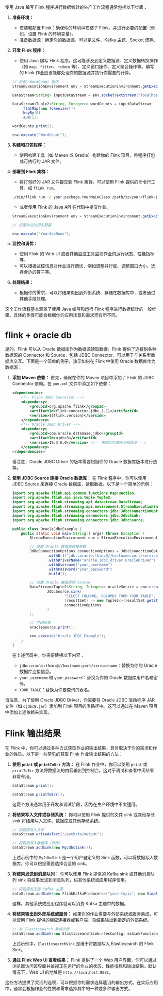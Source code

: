 使用 Java 编写 Flink 程序进行数据统计的生产工作流程通常包括以下步骤：

1. **准备环境：**
    - 安装和配置 Flink：确保你的环境中安装了 Flink，并进行必要的配置（例如，设置 Flink 的环境变量）。
    - 准备数据源：确定你的数据源，可以是文件、Kafka 主题、Socket 流等。

2. **开发 Flink 程序：**
    - 使用 Java 编写 Flink 程序。这可能涉及到定义数据源、定义数据转换操作（如 `map`、`filter`、`reduce` 等）、定义窗口操作、定义聚合操作等。编写的 Flink 作业应该能够处理你的数据源并执行你需要的计算。

   ```java
   // 示例：WordCount 程序
   StreamExecutionEnvironment env = StreamExecutionEnvironment.getExecutionEnvironment();
   
   DataStream<String> inputDataStream = env.socketTextStream("localhost", 9999);
   
   DataStream<Tuple2<String, Integer>> wordCounts = inputDataStream
       .flatMap(new Tokenizer())
       .keyBy(0)
       .sum(1);
   
   wordCounts.print();
   
   env.execute("WordCount");
   ```

3. **构建和打包程序：**
    - 使用构建工具（如 Maven 或 Gradle）构建你的 Flink 项目，将程序打包成可执行的 JAR 文件。

4. **部署到 Flink 集群：**
    - 将打包好的 JAR 文件提交到 Flink 集群。可以使用 Flink 提供的命令行工具，如 `flink run`。

   ```bash
   ./bin/flink run -c your.package.YourMainClass /path/to/your/flink-job.jar
   ```

    - 或者使用 Flink 的 Java API 在代码中提交作业。

   ```java
   StreamExecutionEnvironment env = StreamExecutionEnvironment.getExecutionEnvironment();
   
   // 设置作业的相关配置
   
   env.execute("YourJobName");
   ```

5. **监控和调优：**
    - 使用 Flink 的 Web UI 或者其他监控工具监视作业的运行状态、性能指标等。
    - 可以根据监控信息对作业进行调优，例如调整并行度、调整窗口大小、选择合适的算子等。

6. **处理结果：**
    - 根据你的需求，可以将结果输出到外部系统、存储在数据库中，或者通过其他手段处理。

这个工作流程基本涵盖了使用 Java 编写和运行 Flink 程序进行数据统计的一般步骤。具体的步骤可能会根据你的应用场景和需求而有所不同。

# flink + oracle db
是的，Flink 可以从 Oracle 数据库作为数据源读取数据。Flink 提供了连接到各种数据源的 Connector 和 Source，包括 JDBC Connector，可以用于与关系型数据库交互。下面是一个简单的例子，演示如何在 Flink 中使用 Oracle 数据库作为数据源：

1. **添加 Maven 依赖：**
   首先，确保在你的 Maven 项目中添加了 Flink 的 JDBC Connector 依赖。在 `pom.xml` 文件中添加如下依赖：

   ```xml
   <dependencies>
       <!-- Flink JDBC Connector -->
       <dependency>
           <groupId>org.apache.flink</groupId>
           <artifactId>flink-connector-jdbc_2.11</artifactId>
           <version>${flink.version}</version>
       </dependency>
       <!-- Oracle JDBC Driver -->
       <dependency>
           <groupId>com.oracle.database.jdbc</groupId>
           <artifactId>ojdbc8</artifactId>
           <version>19.3.0.0</version> <!-- 根据实际情况选择版本 -->
       </dependency>
   </dependencies>
   ```

   请注意，Oracle JDBC Driver 的版本需要根据你的 Oracle 数据库版本进行选择。

2. **使用 JDBC Source 连接 Oracle 数据库：**
   在 Flink 程序中，你可以使用 JDBC Source 来连接 Oracle 数据库，读取数据。以下是一个简单的示例：

   ```java
   import org.apache.flink.api.common.functions.MapFunction;
   import org.apache.flink.api.java.tuple.Tuple2;
   import org.apache.flink.streaming.api.datastream.DataStream;
   import org.apache.flink.streaming.api.environment.StreamExecutionEnvironment;
   import org.apache.flink.streaming.connectors.jdbc.JdbcConnectionOptions;
   import org.apache.flink.streaming.connectors.jdbc.JdbcSink;
   import org.apache.flink.streaming.connectors.jdbc.JdbcSource;

   public class OracleJdbcExample {
       public static void main(String[] args) throws Exception {
           StreamExecutionEnvironment env = StreamExecutionEnvironment.getExecutionEnvironment();

           // 设置 Oracle 数据库连接参数
           JdbcConnectionOptions connectionOptions = JdbcConnectionOptions.builder()
                   .withUrl("jdbc:oracle:thin:@//hostname:port/servicename")
                   .withDriverName("oracle.jdbc.driver.OracleDriver")
                   .withUsername("your_username")
                   .withPassword("your_password")
                   .build();

           // 创建 Oracle 数据库的 Source
           DataStream<Tuple2<String, Integer>> oracleSource = env.createInput(
                   JdbcSource.sink(
                           "SELECT COLUMN1, COLUMN2 FROM YOUR_TABLE",
                           (resultSet) -> new Tuple2<>(resultSet.getString("COLUMN1"), resultSet.getInt("COLUMN2")),
                           connectionOptions
                   )
           );

           // 打印结果
           oracleSource.print();

           env.execute("Oracle JDBC Example");
       }
   }
   ```

   在上述代码中，你需要替换以下内容：
    - `jdbc:oracle:thin:@//hostname:port/servicename`：替换为你的 Oracle 数据库连接信息。
    - `your_username` 和 `your_password`：替换为你的 Oracle 数据库用户名和密码。
    - `YOUR_TABLE`：替换为你要查询的表名。

请注意，为了使用 Oracle JDBC Driver，你需要将 Oracle JDBC 驱动程序 JAR 文件（如 `ojdbc8.jar`）添加到 Flink 项目的类路径中。这可以通过在 Maven 项目中添加上述依赖来实现。

# Flink 输出结果
在 Flink 中，你可以通过多种方式获取作业的输出结果，具体取决于你的需求和作业的性质。以下是一些常见的获取 Flink 作业输出结果的方法：

1. **使用 `print` 或 `printToErr` 方法：**
   在 Flink 作业中，你可以使用 `print` 或 `printToErr` 方法将数据流的内容输出到控制台。这对于调试和查看中间结果非常有用。

   ```java
   dataStream.print();
   ```

   ```java
   dataStream.printToErr();
   ```

   这两个方法通常用于开发和调试阶段，因为在生产环境中不太适用。

2. **将结果写入文件或存储系统：**
   你可以使用 Flink 提供的文件 sink 或其他存储 sink 将结果写入文件、数据库或其他存储系统。

   ```java
   // 将数据写入文件
   dataStream.writeAsText("/path/to/output");

   // 将数据写入数据库（示例）
   dataStream.addSink(new MyJdbcSink());
   ```

   上述示例中的 `MyJdbcSink` 是一个用户自定义的 Sink 函数，可以将数据写入数据库。你可以根据需要选择合适的 sink。

3. **将结果发送到消息队列：**
   你可以使用 Flink 提供的 Kafka sink 或其他消息队列 sink 将结果发送到消息队列，供其他系统或应用程序使用。

   ```java
   // 将数据发送到 Kafka 主题
   dataStream.addSink(new FlinkKafkaProducer<>("your-topic", new SimpleStringSchema(), kafkaProperties));
   ```

   这样，其他系统或应用程序就可以消费 Kafka 主题中的数据。

4. **将结果输出到外部系统或服务：**
   如果你的作业需要与外部系统或服务集成，可以使用 Flink 提供的相应连接器或客户端，将结果输出到指定的外部系统。

   ```java
   // 与 Elasticsearch 集成示例
   dataStream.addSink(new ElasticsearchSink<>(esConfig, esSinkFunction));
   ```

   上述示例中，`ElasticsearchSink` 是用于将数据写入 Elasticsearch 的 Flink Sink。

5. **通过 Flink Web UI 查看结果：**
   Flink 提供了一个 Web 用户界面，你可以通过浏览器访问该界面并监视正在运行的作业的状态、性能指标和输出结果。默认情况下，Web UI 的地址是 `http://localhost:8081`。

这些方法提供了灵活的选项，可以根据你的需求选择适当的输出方式。在实际应用中，通常会根据作业的性质和需求选择其中的一种或多种输出方式。